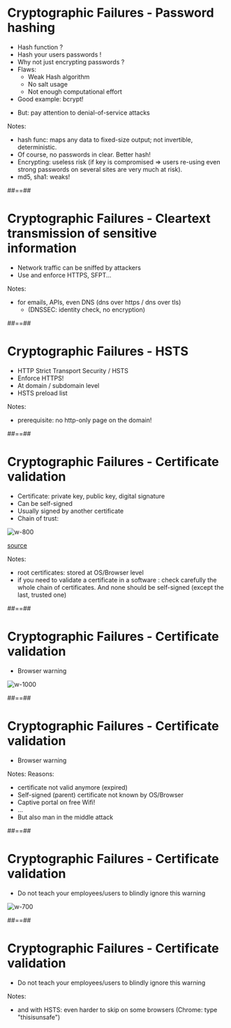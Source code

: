 # Cryptographic Failures - Password hashing

- Hash function ?
- Hash your users passwords !
- Why not just encrypting passwords ?
- Flaws:
  - Weak Hash algorithm
  - No salt usage
  - Not enough computational effort
- Good example: bcrypt!
<!-- .element: class="list-fragment" -->
  - But: pay attention to denial-of-service attacks
<!-- .element: class="list-fragment" -->

Notes:
- hash func: maps any data to fixed-size output; not invertible, deterministic.
- Of course, no passwords in clear. Better hash!
- Encrypting: useless risk (if key is compromised => users re-using even strong passwords on several sites are very much at risk).
- md5, sha1: weaks!



##==##

# Cryptographic Failures - Cleartext transmission of sensitive information

- Network traffic can be sniffed by attackers
- Use and enforce HTTPS, SFPT...
<!-- .element: class="list-fragment" -->

Notes:
- for emails, APIs, even DNS (dns over https / dns over tls)
  - (DNSSEC: identity check, no encryption)


##==##

# Cryptographic Failures - HSTS

- HTTP Strict Transport Security / HSTS
- Enforce HTTPS!
- At domain / subdomain level
- HSTS preload list
<!-- .element: class="list-fragment" -->

Notes:
- prerequisite: no http-only page on the domain!



##==##

# Cryptographic Failures - Certificate validation

- Certificate: private key, public key, digital signature
- Can be self-signed
- Usually signed by another certificate
- Chain of trust:
<!-- .element: class="list-fragment" -->

<div class="fragment">

  ![w-800](./assets/images/200-owasp-top-10/certificate-chain-of-trust.png)

  [source](https://playbooks.idmanagement.gov/piv/cert-trust/)
</div>

Notes:
- root certificates: stored at OS/Browser level
- if you need to validate a certificate in a software : check carefully the whole chain of certificates. And none should be self-signed (except the last, trusted one)



##==##

# Cryptographic Failures - Certificate validation

- Browser warning

![w-1000](./assets/images/200-owasp-top-10/chrome-warning-bad-certificate.png)



##==##

# Cryptographic Failures - Certificate validation

- Browser warning


Notes:
Reasons:
- certificate not valid anymore (expired)
- Self-signed (parent) certificate not known by OS/Browser
- Captive portal on free Wifi!
- ...
- But also man in the middle attack



##==##

# Cryptographic Failures - Certificate validation

- Do not teach your employees/users to blindly ignore this warning

![w-700](./assets/images/200-owasp-top-10/chrome-warning-bad-certificate-skip.png)



##==##

# Cryptographic Failures - Certificate validation

- Do not teach your employees/users to blindly ignore this warning

Notes:
- and with HSTS: even harder to skip on some browsers (Chrome: type "thisisunsafe")

